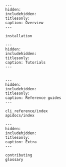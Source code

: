 ```{include} ../../README.md
```

```{toctree}
---
hidden:
includehidden:
titlesonly:
caption: Overview
---

installation
```

```{toctree}
---
hidden:
includehidden:
titlesonly:
caption: Tutorials
---


```

```{toctree}
---
hidden:
includehidden:
titlesonly:
caption: Reference guides
---

cli_reference/index
apidocs/index
```

```{toctree}
---
hidden:
includehidden:
titlesonly:
caption: Extra
---

contributing
glossary
```
